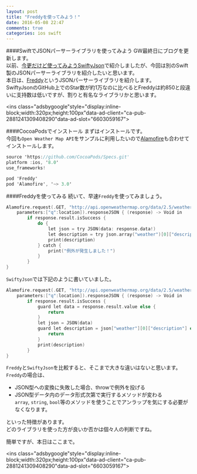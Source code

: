 ```yaml
---
layout: post
title: "Freddyを使ってみよう！"
date: 2016-05-08 22:47
comments: true
categories: ios swift
---
```


####SwiftでJSONパーサーライブラリを使ってみよう
GW最終日にブログを更新します。  
以前、[今更だけど使ってみようSwiftyJson](http://grandbig.github.io/blog/2016/03/06/swiftyjson/)で紹介しましたが、今回は別のSwift製のJSONパーサーライブラリを紹介したいと思います。  
本日は、[Freddy](https://github.com/bignerdranch/Freddy)というJSONパーサーライブラリを紹介します。  
SwiftyJsonのGitHub上でのStar数が約1万なのに比べるとFreddyは約850と段違いに支持数は低いですが、割りと有名なライブラリかと思います。  

<script async src="//pagead2.googlesyndication.com/pagead/js/adsbygoogle.js"></script>
<ins class="adsbygoogle"style="display:inline-block;width:320px;height:100px"data-ad-client="ca-pub-2881241309408290"data-ad-slot="6603059167"></ins>
<script>
(adsbygoogle = window.adsbygoogle || []).push({});
</script>

<!-- more -->

####CocoaPodsでインストール
まずはインストールです。  
今回も`Open Weather Map API`をサンプルに利用したいので[Alamofire](https://github.com/Alamofire/Alamofire)も合わせてインストールします。  

```objective-c
source 'https://github.com/CocoaPods/Specs.git'
platform :ios, '8.0'
use_frameworks!

pod 'Freddy'
pod 'Alamofire', '~> 3.0'
```

####Freddyを使ってみる
続いて、早速`Freddy`を使ってみましょう。  

```objective-c
Alamofire.request(.GET, "http://api.openweathermap.org/data/2.5/weather?APPID=<あなた自身のAPPID>",
	parameters:["q":location]).responseJSON { (response) -> Void in
		if response.result.isSuccess {
			do {
				let json = try JSON(data: response.data!)
				let description = try json.array("weather")[0]["description"]
				print(description)
			} catch {
				print("例外が発生しました！")
			}
		}
}
```

`SwiftyJson`では下記のように書いていました。  

```objective-c
Alamofire.request(.GET, "http://api.openweathermap.org/data/2.5/weather?APPID=<あなた自身のAPPID>",
	parameters:["q":location]).responseJSON { (response) -> Void in
		if response.result.isSuccess {
			guard let data = response.result.value else {
				return
			}
			let json = JSON(data)
			guard let description = json["weather"][0]["description"] else {
				return
			}
			print(description)
		}
}
```

`Freddy`と`SwiftyJson`を比較すると、そこまで大きな違いはないと思います。  
`Freddy`の場合は、  

* JSON型への変換に失敗した場合、throwで例外を投げる  
* JSON型データ内のデータ形式次第で実行するメソッドが変わる  
`array`, `string`, `bool`等のメソッドを使うことでアンラップを気にする必要がなくなります。  

といった特徴があります。  
どのライブラリを使った方が良いか否かは個々人の判断ですね。  

簡単ですが、本日はここまで。  

<script async src="//pagead2.googlesyndication.com/pagead/js/adsbygoogle.js"></script>
<ins class="adsbygoogle"style="display:inline-block;width:320px;height:100px"data-ad-client="ca-pub-2881241309408290"data-ad-slot="6603059167"></ins>
<script>
(adsbygoogle = window.adsbygoogle || []).push({});
</script>
